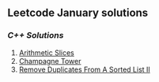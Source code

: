 ## Leetcode January solutions

### <em> C++ Solutions </em>

1. [Arithmetic Slices](/March2022/C++/Arithmetic_Slices.cpp)
2. [Champagne Tower](/March2022/C++/Champagne_Tower.cpp)
3. [Remove Duplicates From A Sorted List II](/March2022/C++/Remove_Dup_From_Sorted_List_II.cpp)
